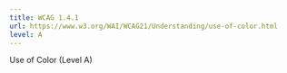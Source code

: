 ```yaml
---
title: WCAG 1.4.1
url: https://www.w3.org/WAI/WCAG21/Understanding/use-of-color.html
level: A
---
```

Use of Color (Level A)
